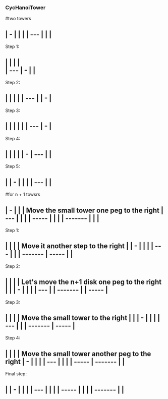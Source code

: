### CycHanoiTower

#two towers

|  -  |     |     |
| --- |     |     |
-------------------
Step 1:

|     |     |     |   
| --- |  -  |     |
-------------------
Step 2:

|     |     |     |
| --- |     |  -  |
-------------------
Step 3:

|     |     |     |
|     | --- |  -  |
-------------------
Step 4:

|     |     |     |
|  -  | --- |     |
-------------------
Step 5:

|     |  -  |     |
|     | --- |     |
-------------------

#for n + 1 towsrs


|    -    |         |         | Move the small tower one peg to the right
|   ---   |         |         |
|  -----  |         |         |
| ------- |         |         |
-------------------------------
Step 1:

|         |         |         | Move it another step to the right
|         |    -    |         |
|         |   ---   |         |
| ------- |  -----  |         |
-------------------------------
Step 2:

|         |         |         | Let's move the n+1 disk one peg to the right
|         |         |    -    |
|         |         |   ---   |
| ------- |         |  -----  |
-------------------------------
Step 3:

|         |         |         | Move the small tower to the right
|         |         |    -    |
|         |         |   ---   |
|         | ------- |  -----  |
-------------------------------
Step 4: 

|         |         |         | Move the small tower another peg to the right
|    -    |         |         |
|   ---   |         |         |
|  -----  | ------- |         |
-------------------------------
Final step:

|         |    -    |         | 
|         |   ---   |         |
|         |  -----  |         |
|         | ------- |         |
-------------------------------


